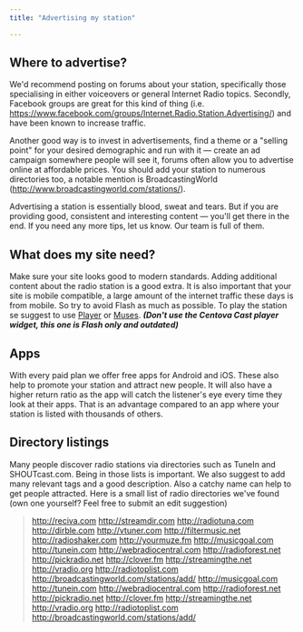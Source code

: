 ```yaml
---
title: "Advertising my station"

---
```


## Where to advertise?

We'd recommend posting on forums about your station, specifically those specialising in either voiceovers or general Internet Radio topics. Secondly, Facebook groups are great for this kind of thing (i.e. https://www.facebook.com/groups/Internet.Radio.Station.Advertising/) and have been known to increase traffic. 

Another good way is to invest in advertisements, find a theme or a "selling point" for your desired demographic and run with it — create an ad campaign somewhere people will see it, forums often allow you to advertise online at affordable prices. You should add your station to numerous directories too, a notable mention is BroadcastingWorld (http://www.broadcastingworld.com/stations/).

Advertising a station is essentially blood, sweat and tears. But if you are providing good, consistent and interesting content — you'll get there in the end. If you need any more tips, let us know. Our team is full of them.

## What does my site need?

Make sure your site looks good to modern standards. Adding additional content about the radio station is a good extra. 
It is also important that your site is mobile compatible, a large amount of the internet traffic these days is from mobile. So try to avoid Flash as much as possible. To play the station se suggest to use [Player](doc:player) or [Muses](https://muses.org). ***(Don't use the Centova Cast player widget, this one is Flash only and outdated)*** 

## Apps

With every paid plan we offer free apps for Android and iOS. These also help to promote your station and attract new people. It will also have a higher return ratio as the app will catch the listener's eye every time they look at their apps. That is an advantage compared to an app where your station is listed with thousands of others.

## Directory listings

Many people discover radio stations via directories such as TuneIn and SHOUTcast.com. Being in those lists is important. We also suggest to add many relevant tags and a good description. Also a catchy name can help to get people attracted. 
Here is a small list of radio directories we've found (own one yourself? Feel free to submit an edit suggestion)

>http://reciva.com
http://streamdir.com
http://radiotuna.com
http://dirble.com
http://vtuner.com
http://filtermusic.net
http://radioshaker.com
http://yourmuze.fm
http://musicgoal.com
http://tunein.com
http://webradiocentral.com
http://radioforest.net
http://pickradio.net
http://clover.fm
http://streamingthe.net
http://vradio.org
http://radiotoplist.com
http://broadcastingworld.com/stations/add/
http://musicgoal.com
http://tunein.com
http://webradiocentral.com
http://radioforest.net
http://pickradio.net
http://clover.fm
http://streamingthe.net
http://vradio.org
http://radiotoplist.com
http://broadcastingworld.com/stations/add/